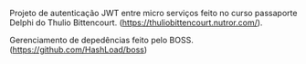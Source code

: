 Projeto de autenticação JWT entre micro serviços feito no curso passaporte Delphi do Thulio Bittencourt. (https://thuliobittencourt.nutror.com/).

Gerenciamento de depedências feito pelo BOSS. (https://github.com/HashLoad/boss)
